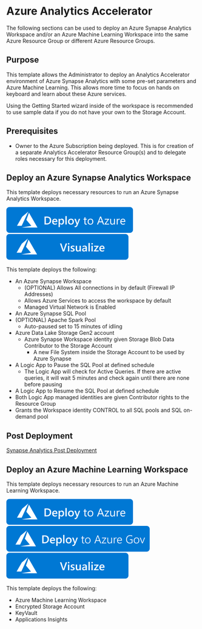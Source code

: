 # Azure Analytics Accelerator

The following sections can be used to deploy an Azure Synapse Analytics Workspace and/or an Azure Machine Learning Workspace into the same Azure Resource Group or different Azure Resource Groups.

## Purpose

This template allows the Administrator to deploy an Analytics Accelerator environment of Azure Synapse Analytics with some pre-set parameters and Azure Machine Learning. This allows more time to focus on hands on keyboard and learn about these Azure services.

Using the Getting Started wizard inside of the workspace is recommended to use sample data if you do not have your own to the Storage Account.

## Prerequisites

- Owner to the Azure Subscription being deployed. This is for creation of a separate Analytics Accelerator Resource Group(s) and to delegate roles necessary for this deployment.

## Deploy an Azure Synapse Analytics Workspace

This template deploys necessary resources to run an Azure Synapse Analytics Workspace.

[![Deploy To Azure](https://raw.githubusercontent.com/Azure/azure-quickstart-templates/master/1-CONTRIBUTION-GUIDE/images/deploytoazure.svg?sanitize=true)](https://portal.azure.com/#create/Microsoft.Template/uri/https%3A%2F%2Fraw.githubusercontent.com%2FDataSnowman%2Fanalytics-accelerator%2Fmain%2Fworkspace%2Fsynapse-workspace%2Fazuredeploy.json) [![Visualize](https://raw.githubusercontent.com/Azure/azure-quickstart-templates/master/1-CONTRIBUTION-GUIDE/images/visualizebutton.svg?sanitize=true)](http://armviz.io/#/?load=https%3A%2F%2Fraw.githubusercontent.com%2FDataSnowman%2Fanalytics-accelerator%2Fmain%2Fworkspace%2Fsynapse-workspace%2Fazuredeploy.json)

This template deploys the following:

- An Azure Synapse Workspace
  - (OPTIONAL) Allows All connections in by default (Firewall IP Addresses)
  - Allows Azure Services to access the workspace by default
  - Managed Virtual Network is Enabled
- An Azure Synapse SQL Pool
- (OPTIONAL) Apache Spark Pool
  - Auto-paused set to 15 minutes of idling
- Azure Data Lake Storage Gen2 account
  - Azure Synapse Workspace identity given Storage Blob Data Contributor to the Storage Account
    - A new File System inside the Storage Account to be used by Azure Synapse
- A Logic App to Pause the SQL Pool at defined schedule
  - The Logic App will check for Active Queries. If there are active queries, it will wait 5 minutes and check again until there are none before pausing
- A Logic App to Resume the SQL Pool at defined schedule
- Both Logic App managed identities are given Contributor rights to the Resource Group
- Grants the Workspace identity CONTROL to all SQL pools and SQL on-demand pool

## Post Deployment

[Synapse Analytics Post Deployment](https://github.com/DataSnowman/analytics-accelerator/blob/main/workspace/synapse-workspace/README.md#postdeploymentsteps)

## Deploy an Azure Machine Learning Workspace

This template deploys necessary resources to run an Azure Machine Learning Workspace.

[![Deploy To Azure](https://raw.githubusercontent.com/Azure/azure-quickstart-templates/master/1-CONTRIBUTION-GUIDE/images/deploytoazure.svg?sanitize=true)](https://portal.azure.com/#create/Microsoft.Template/uri/https%3A%2F%2Fraw.githubusercontent.com%2FDataSnowman%2Fanalytics-accelerator%2Fmain%2Fworkspace%2Faml-workspace%2Fazuredeploy.json)
[![Deploy To Azure US Gov](https://raw.githubusercontent.com/Azure/azure-quickstart-templates/master/1-CONTRIBUTION-GUIDE/images/deploytoazuregov.svg?sanitize=true)](https://portal.azure.com/#create/Microsoft.Template/uri/https%3A%2F%2Fraw.githubusercontent.com%2FDataSnowman%2Fanalytics-accelerator%2Fmain%2Fworkspace%2Faml-workspace%2Fazuredeploy.json)
[![Visualize](https://raw.githubusercontent.com/Azure/azure-quickstart-templates/master/1-CONTRIBUTION-GUIDE/images/visualizebutton.svg?sanitize=true)](http://armviz.io/#/?load=https%3A%2F%2Fraw.githubusercontent.com%2FDataSnowman%2Fanalytics-accelerator%2Fmain%2Fworkspace%2Faml-workspace%2Fazuredeploy.json)

This template deploys the following:

- Azure Machine Learning Workspace
- Encrypted Storage Account
- KeyVault
- Applications Insights

